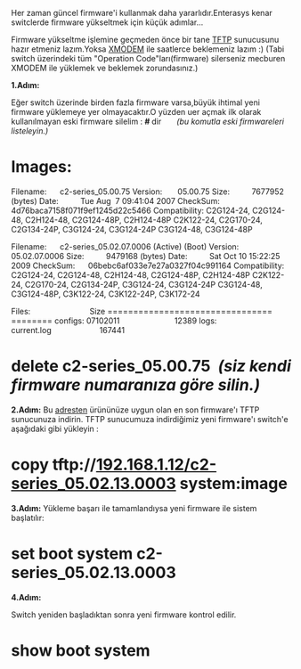 <html><body><p>Her zaman güncel firmware'i kullanmak daha yararlıdır.Enterasys kenar switclerde firmware yükseltmek için küçük adımlar...

Firmware yükseltme işlemine geçmeden önce bir tane <a href="http://en.wikipedia.org/wiki/TFTP" target="_blank">TFTP</a> sunucusunu hazır etmeniz lazım.Yoksa <a href="http://en.wikipedia.org/wiki/XMODEM" target="_blank">XMODEM</a> ile saatlerce beklemeniz lazım :) (Tabi switch üzerindeki tüm "Operation Code"ları(firmware) silerseniz mecburen XMODEM ile yüklemek ve beklemek zorundasınız.)

<strong>1.Adım:</strong>

Eğer switch üzerinde birden fazla firmware varsa,büyük ihtimal yeni firmware yüklemeye yer olmayacaktır.O yüzden uer açmak ilk olarak kullanılmayan eski firmware silelim :
<strong># </strong> dir      <em> (bu komutla eski firmwareleri listeleyin.)</em>

Images:
==================================================================
Filename:      c2-series_05.00.75
Version:       05.00.75
Size:          7677952 (bytes)
Date:          Tue Aug  7 09:41:04 2007
CheckSum:      4d76baca7158f071f9ef1245d22c5466
Compatibility: C2G124-24, C2G124-48, C2H124-48, C2G124-48P, C2H124-48P
C2K122-24, C2G170-24, C2G134-24P, C3G124-24, C3G124-24P
C3G124-48, C3G124-48P

Filename:      c2-series_05.02.07.0006 (Active) (Boot)
Version:       05.02.07.0006
Size:          9479168 (bytes)
Date:          Sat Oct 10 15:22:25 2009
CheckSum:      06bebc6af033e7e27a0327f04c991164
Compatibility: C2G124-24, C2G124-48, C2H124-48, C2G124-48P, C2H124-48P
C2K122-24, C2G170-24, C2G134-24P, C3G124-24, C3G124-24P
C3G124-48, C3G124-48P, C3K122-24, C3K122-24P, C3K172-24

Files:                           Size
================================ ========
configs:
07102011                         12389
logs:
current.log                      167441

# delete c2-series_05.00.75  <em>(siz kendi firmware numaranıza göre silin.)</em>

<strong>2.Adım:</strong>
Bu <a href="https://extranet.enterasys.com/CookieAuth.dll?GetLogon?curl=Z2F&amp;reason=0&amp;formdir=4" target="_blank">adresten</a> ürününüze uygun olan en son firmware'ı TFTP sunucunuza indirin.
TFTP sunucumuza indirdiğimiz yeni firmware'ı switch'e aşağıdaki gibi yükleyin :

# copy tftp://<a href="http://10.1.60.7/c2-series_05.02.13.0003" target="_blank">192.168.1.12/c2-series_05.02.13.0003</a> system:image

<strong>3.Adım:</strong>
Yükleme başarı ile tamamlandıysa yeni firmware ile sistem başlatılır:

# set boot system c2-series_05.02.13.0003

<strong>4.Adım:</strong>

Switch yeniden başladıktan sonra yeni firmware kontrol edilir.

# show boot system</p></body></html>